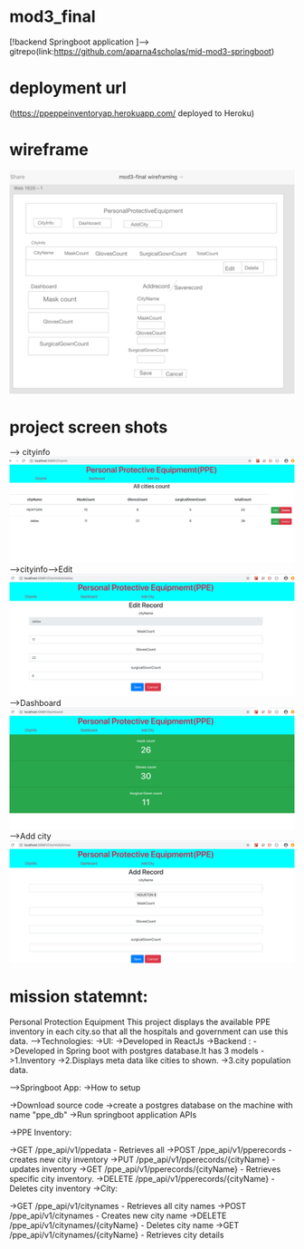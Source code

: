 # mod3_final
 [!backend Springboot application  ]--> gitrepo(link:https://github.com/aparna4scholas/mid-mod3-springboot)
 # deployment url
 (https://ppeppeinventoryap.herokuapp.com/ deployed to Heroku)
 # wireframe
 ![wireframe](./ppeinventoryapp/src/components/assets/Screen%20Shot%202020-05-27%20at%2011.52.13%20PM.png)
 # project screen shots
 --> cityinfo
 ![wireframe](./assets/../ppeinventoryapp/src/components/assets/Screen%20Shot%202020-05-26%20at%209.45.36%20AM.png)
 -->cityinfo-->Edit
 ![wireframe](./assets/../ppeinventoryapp/src/components/assets/Screen%20Shot%202020-05-26%20at%209.46.19%20AM.png)
 -->Dashboard
 ![wireframe](./assets/../ppeinventoryapp/src/components/assets/Screen%20Shot%202020-05-26%20at%209.46.33%20AM.png)
 -->Add city
 ![wireframe](./assets/../ppeinventoryapp/src/components/assets/Screen%20Shot%202020-05-26%20at%209.46.48%20AM.png)


 
 # mission statemnt: 
 Personal Protection Equipment
 This project displays the available PPE inventory in each city.so that all the hospitals and government can use this data.
 -->Technologies:
 ->UI: 
 ->Developed in ReactJs
 ->Backend : 
 ->Developed in Spring boot with postgres database.It has 3 models 
 ->1.Inventory
 ->2.Displays meta data like cities to shown.
 ->3.city population data.
 
 -->Springboot App:
->How to setup

->Download source code
->create a postgres database on the machine with name "ppe_db"
->Run springboot application APIs

->PPE Inventory:

->GET /ppe_api/v1/ppedata - Retrieves all
->POST /ppe_api/v1/pperecords - creates new city inventory
->PUT /ppe_api/v1/pperecords/{cityName} - updates inventory
->GET /ppe_api/v1/pperecords/{cityName} - Retrieves specific city inventory.
->DELETE /ppe_api/v1/pperecords/{cityName} - Deletes city inventory
->City:

->GET /ppe_api/v1/citynames - Retrieves all city names
->POST /ppe_api/v1/citynames - Creates new city name
->DELETE /ppe_api/v1/citynames/{cityName} - Deletes city name
->GET /ppe_api/v1/citynames/{cityName} - Retrieves city details

